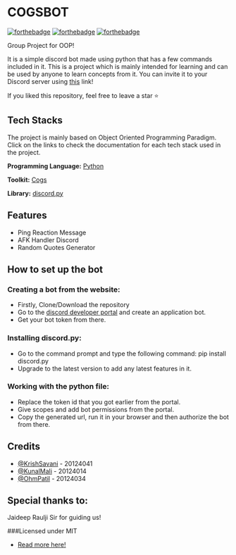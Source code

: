 # COGSBOT
 
[![forthebadge](https://forthebadge.com/images/badges/built-by-developers.svg)](https://forthebadge.com) [![forthebadge](https://forthebadge.com/images/badges/for-you.svg)](https://forthebadge.com) [![forthebadge](https://forthebadge.com/images/badges/made-with-python.svg)](https://forthebadge.com)

Group Project for OOP!

It is a simple discord bot made using python that has a few commands included in it. This is a project which is mainly intended for learning and can be used by anyone to learn concepts from it. You can invite it to your Discord server using [this]() link!

If you liked this repository, feel free to leave a star ⭐ 

## Tech Stacks
The project is mainly based on Object Oriented Programming Paradigm.
Click on the links to check the documentation for each tech stack used in the project.

**Programming Language:** [Python](https://docs.python.org/3/)

**Toolkit:** [Cogs](https://discordpy.readthedocs.io/en/stable/ext/commands/cogs.html)

**Library:** [discord.py](https://discordpy.readthedocs.io/en/stable/)

## Features

- Ping Reaction Message
- AFK Handler Discord
- Random Quotes Generator 

## How to set up the bot

### Creating a bot from the website:

- Firstly, Clone/Download the repository
- Go to the [discord developer portal](https://discord.com/developers/applications) and create an application bot.
- Get your bot token from there.

### Installing discord.py:

- Go to the command prompt and type the following command: pip install discord.py
- Upgrade to the latest version to add any latest features in it.

### Working with the python file:

- Replace the token id that you got earlier from the portal.
- Give scopes and add bot permissions from the portal. 
- Copy the generated url, run it in your browser and then authorize the bot from there.

## Credits

- [@KrishSavani](https://github.com/KrishSavani) - 20124041
- [@KunalMali](https://github.com/kunal299) - 20124014
- [@OhmPatil](https://github.com/OhmPatil) - 20124034

## Special thanks to:
Jaideep Raulji Sir for guiding us!

###Licensed under MIT
- [Read more here!](https://github.com/KrishSavani/OOP-Project/blob/main/LICENSE)
